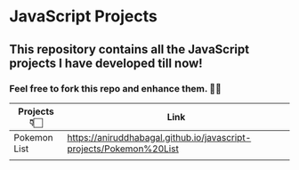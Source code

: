 # JavaScript Projects
## This repository contains all the JavaScript projects I have developed till now!

### Feel free to fork this repo and enhance them. ✌🏻 

| Projects 👇🏻 | Link |
| ------------- | ------------- |
| Pokemon List  | <a href="https://aniruddhabagal.github.io/javascript-projects/Pokemon%20List"> https://aniruddhabagal.github.io/javascript-projects/Pokemon%20List </a> |
|   |   |
